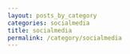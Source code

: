 ```yaml
---
layout: posts_by_category
categories: socialmedia
title: socialmedia
permalink: /category/socialmedia
---
```

